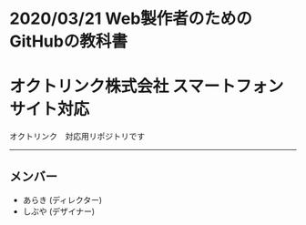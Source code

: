 # 2020/03/21 Web製作者のためのGitHubの教科書
# オクトリンク株式会社 スマートフォンサイト対応
オクトリンク　対応用リポジトリです

---

## メンバー
* あらき (ディレクター)
* しぶや (デザイナー)